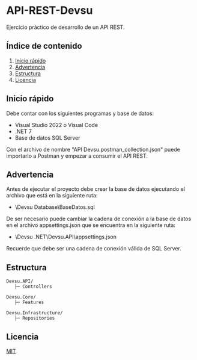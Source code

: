 # API-REST-Devsu
Ejercicio práctico de desarrollo de un API REST.

## Índice de contenido
1. [Inicio rápido](#inicio-rapido)
2. [Advertencia](#advertencia)
3. [Estructura](#estructura)
4. [Licencia](#licencia)

## Inicio rápido
Debe contar con los siguientes programas y base de datos:

  - Visual Studio 2022 o Visual Code
  - .NET 7
  - Base de datos SQL Server

Con el archivo de nombre "API Devsu.postman_collection.json" puede importarlo a Postman y empezar a consumir el API REST.

## Advertencia
Antes de ejecutar el proyecto debe crear la base de datos ejecutando el archivo que está en la siguiente ruta:

  - \Devsu Database\BaseDatos.sql
  
De ser necesario puede cambiar la cadena de conexión a la base de datos en el archivo appsettings.json que se encuentra en la siguiente ruta:

  - \Devsu .NET\Devsu.API\appsettings.json

Recuerde que debe ser una cadena de conexión válida de SQL Server.

## Estructura

    Devsu.API/
       ├─ Controllers
       
    Devsu.Core/
       ├─ Features

    Devsu.Infrastructure/
       ├─ Repositories

## Licencia
[MIT](https://choosealicense.com/licenses/mit/)
